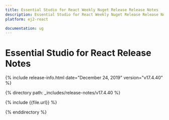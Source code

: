 ```yaml
---
title: Essential Studio for React Weekly Nuget Release Release Notes  
description: Essential Studio for React Weekly Nuget Release Release Notes  
platform: ej2-react

documentation: ug
---
```


# Essential Studio for  React  Release Notes  

{% include release-info.html date="December 24, 2019"   version="v17.4.40"  %} 

{% directory path: _includes/release-notes/v17.4.40 %}

{% include {{file.url}} %}

{% enddirectory %}

